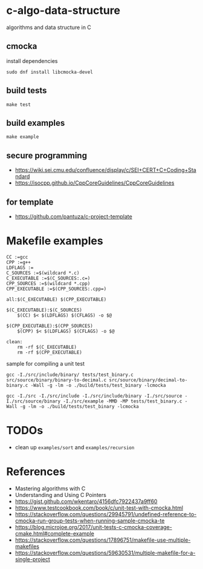 # c-algo-data-structure

algorithms and data structure in C

## cmocka

install dependencies

```shell
sudo dnf install libcmocka-devel
```

## build tests

```shell
make test
```

## build examples

```shell
make example
```

## secure programming

- https://wiki.sei.cmu.edu/confluence/display/c/SEI+CERT+C+Coding+Standard
- https://isocpp.github.io/CppCoreGuidelines/CppCoreGuidelines

## for template

- https://github.com/pantuza/c-project-template

# Makefile examples

```make
CC :=gcc
CPP :=g++
LDFLAGS :=
C_SOURCES :=$(wildcard *.c)
C_EXECUTABLE :=$(C_SOURCES:.c=)
CPP_SOURCES :=$(wildcard *.cpp)
CPP_EXECUTABLE :=$(CPP_SOURCES:.cpp=)

all:$(C_EXECUTABLE) $(CPP_EXECUTABLE)

$(C_EXECUTABLE):$(C_SOURCES)
	$(CC) $< $(LDFLAGS) $(CFLAGS) -o $@

$(CPP_EXECUTABLE):$(CPP_SOURCES)
	$(CPP) $< $(LDFLAGS) $(CFLAGS) -o $@

clean:
	rm -rf $(C_EXECUTABLE)
	rm -rf $(CPP_EXECUTABLE)
```

sample for compiling a unit test

```shell
gcc -I./src/include/binary/ tests/test_binary.c src/source/binary/binary-to-decimal.c src/source/binary/decimal-to-binary.c -Wall -g -lm -o ./build/tests/test_binary -lcmocka

gcc -I./src -I./src/include -I./src/include/binary -I./src/source -I./src/source/binary -I./src/example -MMD -MP tests/test_binary.c -Wall -g -lm -o ./build/tests/test_binary -lcmocka
```

# TODOs

- clean up `examples/sort` and `examples/recursion`

# References

- Mastering algorithms with C
- Understanding and Using C Pointers
- https://gist.github.com/wkentaro/4156dfc7922437a9ff60
- https://www.testcookbook.com/book/c/unit-test-with-cmocka.html
- https://stackoverflow.com/questions/29945791/undefined-reference-to-cmocka-run-group-tests-when-running-sample-cmocka-te
- https://blog.microjoe.org/2017/unit-tests-c-cmocka-coverage-cmake.html#complete-example
- https://stackoverflow.com/questions/17896751/makefile-use-multiple-makefiles
- https://stackoverflow.com/questions/59630531/multiple-makefile-for-a-single-project
